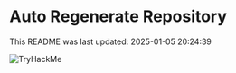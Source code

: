 # Auto Regenerate Repository

This README was last updated: 2025-01-05 20:24:39

 ![TryHackMe](https://tryhackme.com/badge/533634)